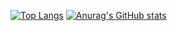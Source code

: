 

[![Top Langs](https://github-readme-stats.vercel.app/api/top-langs/?username=prrThr&layout=donut)](https://github.com/prrThr/github-readme-stats)
[![Anurag's GitHub stats](https://github-readme-stats.vercel.app/api?username=prrThr)](https://github.com/prrThr/github-readme-stats)

